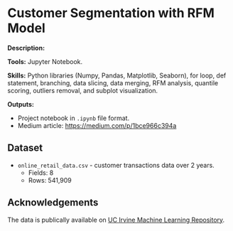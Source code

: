 # Customer Segmentation with RFM Model

**Description:** 

**Tools:** Jupyter Notebook.

**Skills:** Python libraries (Numpy, Pandas, Matplotlib, Seaborn), for loop, def statement, branching, data slicing, data merging, RFM analysis, quantile scoring, outliers removal, and subplot visualization.

**Outputs:**  
- Project notebook in `.ipynb` file format.
- Medium article: https://medium.com/p/1bce966c394a

## Dataset
- `online_retail_data.csv` - customer transactions data over 2 years.
  - Fields: 8
  - Rows: 541,909

## Acknowledgements
The data is publically available on [UC Irvine Machine Learning Repository](https://archive.ics.uci.edu/).
